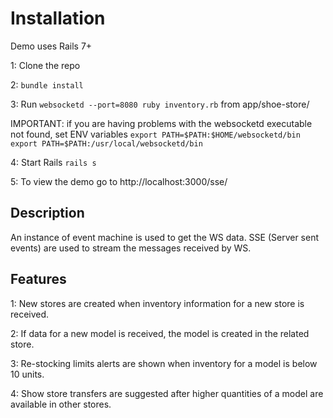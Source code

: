 # Installation

Demo uses Rails 7+

1: Clone the repo

2: `bundle install`

3: Run `websocketd --port=8080 ruby inventory.rb` from app/shoe-store/ 

IMPORTANT: if you are having problems with the websocketd executable not found, set ENV variables
`export PATH=$PATH:$HOME/websocketd/bin`
`export PATH=$PATH:/usr/local/websocketd/bin`

4: Start Rails `rails s`

5: To view the demo go to http://localhost:3000/sse/

## Description
An instance of event machine is used to get the WS data.
SSE (Server sent events) are used to stream the messages received by WS.

## Features

1: New stores are created when inventory information for a new store is received.

2: If data for a new model is received, the model is created in the related store.

3: Re-stocking limits alerts are shown when inventory for a model is below 10 units.

4: Show store transfers are suggested after higher quantities of a model are available in other stores.
